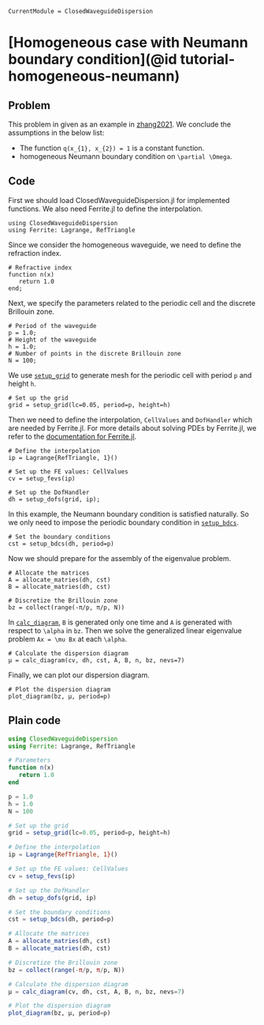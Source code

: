 ```@meta
CurrentModule = ClosedWaveguideDispersion
```

# [Homogeneous case with Neumann boundary condition](@id tutorial-homogeneous-neumann)

## Problem

This problem in given as an example in [zhang2021](@cite). We conclude the assumptions in the below list:
+ The function ``q(x_{1}, x_{2}) = 1`` is a constant function.
+ homogeneous Neumann boundary condition on ``\partial \Omega``.

## Code

First we should load ClosedWaveguideDispersion.jl for implemented functions. We also need Ferrite.jl to define the interpolation.
```@example homo
using ClosedWaveguideDispersion
using Ferrite: Lagrange, RefTriangle
```
Since we consider the homogeneous waveguide, we need to define the refraction index.
```@example homo
# Refractive index
function n(x)
   return 1.0 
end;
```
Next, we specify the parameters related to the periodic cell and the discrete Brillouin zone.
```@example homo
# Period of the waveguide
p = 1.0;
# Height of the waveguide
h = 1.0;
# Number of points in the discrete Brillouin zone
N = 100;
```
We use [`setup_grid`](@ref) to generate mesh for the periodic cell with period `p` and height `h`.
```@example homo
# Set up the grid 
grid = setup_grid(lc=0.05, period=p, height=h)
```
Then we need to define the interpolation, `CellValues` and `DofHandler` which are needed by Ferrite.jl. For more details about solving PDEs by Ferrite.jl, we refer to the [documentation for Ferrite.jl](https://ferrite-fem.github.io/Ferrite.jl/stable/).
```@example homo
# Define the interpolation 
ip = Lagrange{RefTriangle, 1}()

# Set up the FE values: CellValues 
cv = setup_fevs(ip)

# Set up the DofHandler 
dh = setup_dofs(grid, ip);
```
In this example, the Neumann boundary condition is satisfied naturally. So we only need to impose the periodic boundary condition in [`setup_bdcs`](@ref).
```@example homo
# Set the boundary conditions
cst = setup_bdcs(dh, period=p)
```
Now we should prepare for the assembly of the eigenvalue problem.
```@example homo
# Allocate the matrices
A = allocate_matries(dh, cst)
B = allocate_matries(dh, cst)

# Discretize the Brillouin zone
bz = collect(range(-π/p, π/p, N))
```
In [`calc_diagram`](@ref), `B` is generated only one time and `A` is generated with respect to ``\alpha`` in `bz`. Then we solve the generalized linear eigenvalue problem ``Ax = \mu Bx`` at each ``\alpha``.
```@example homo
# Calculate the dispersion diagram
μ = calc_diagram(cv, dh, cst, A, B, n, bz, nevs=7)
```
Finally, we can plot our dispersion diagram.
```@example homo
# Plot the dispersion diagram
plot_diagram(bz, μ, period=p)
```

## Plain code
```julia
using ClosedWaveguideDispersion
using Ferrite: Lagrange, RefTriangle

# Parameters
function n(x)
   return 1.0 
end

p = 1.0
h = 1.0
N = 100

# Set up the grid 
grid = setup_grid(lc=0.05, period=p, height=h)

# Define the interpolation 
ip = Lagrange{RefTriangle, 1}()

# Set up the FE values: CellValues 
cv = setup_fevs(ip)

# Set up the DofHandler 
dh = setup_dofs(grid, ip)

# Set the boundary conditions
cst = setup_bdcs(dh, period=p)

# Allocate the matrices
A = allocate_matries(dh, cst)
B = allocate_matries(dh, cst)

# Discretize the Brillouin zone
bz = collect(range(-π/p, π/p, N))

# Calculate the dispersion diagram
μ = calc_diagram(cv, dh, cst, A, B, n, bz, nevs=7)

# Plot the dispersion diagram
plot_diagram(bz, μ, period=p)
```